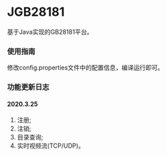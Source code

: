 # JGB28181
基于Java实现的GB28181平台。

### 使用指南

修改config.properties文件中的配置信息，编译运行即可。

### 功能更新日志

#### 2020.3.25
1. 注册;
2. 注销;
3. 目录查询;
4. 实时视频流(TCP/UDP)。
